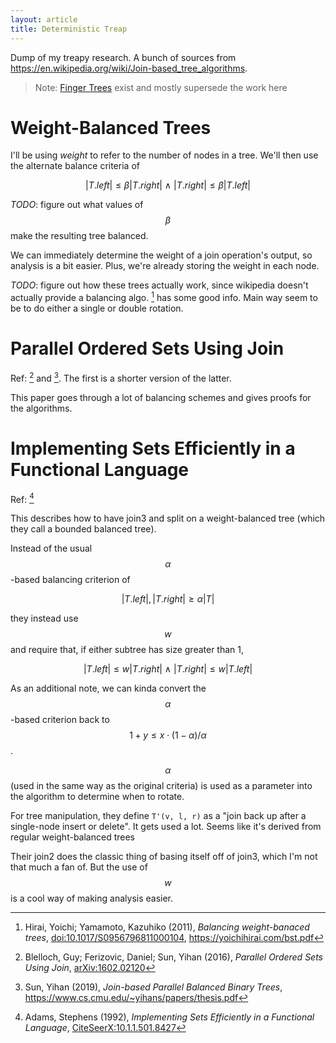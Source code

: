```yaml
---
layout: article
title: Deterministic Treap
---
```


Dump of my treapy research. A bunch of sources from <https://en.wikipedia.org/wiki/Join-based_tree_algorithms>.

> Note: [Finger Trees](https://en.wikipedia.org/wiki/Finger_tree) exist and mostly supersede the work here

# Weight-Balanced Trees

I'll be using *weight* to refer to the number of nodes in a tree. We'll then use the alternate balance criteria of

$$
|T.left| \le \beta |T.right| \ \wedge\ |T.right| \le \beta |T.left|
$$

*TODO*: figure out what values of $$\beta$$ make the resulting tree balanced.

We can immediately determine the weight of a join operation's output, so analysis is a bit easier. Plus, we're already storing the weight in each node.

*TODO*: figure out how these trees actually work, since wikipedia doesn't actually provide a balancing algo. [^hirai2011] has some good info. Main way seem to be to do either a single or double rotation.



# Parallel Ordered Sets Using Join

Ref: [^blelloch2016] and [^yihan2019]. The first is a shorter version of the latter.

This paper goes through a lot of balancing schemes and gives proofs for the algorithms.

# Implementing Sets Efficiently in a Functional Language

Ref: [^adams1992]

This describes how to have join3 and split on a weight-balanced tree (which they call a bounded balanced tree).

Instead of the usual $$\alpha$$-based balancing criterion of

$$
|T.left|, |T.right| \ge \alpha |T|
$$

they instead use $$w$$ and require that, if either subtree has size greater than 1,

$$
|T.left| \le w |T.right| \ \wedge\ |T.right| \le w |T.left|
$$

As an additional note, we can kinda convert the $$\alpha$$-based criterion back to $$1+y \le x \cdot (1-\alpha)/\alpha$$.

$$\alpha$$ (used in the same way as the original criteria) is used as a parameter into the algorithm to determine when to rotate.

For tree manipulation, they define `T'(v, l, r)` as a "join back up after a single-node insert or delete". It gets used a lot. Seems like it's derived from regular weight-balanced trees

Their join2 does the classic thing of basing itself off of join3, which I'm not that much a fan of. But the use of $$w$$ is a cool way of making analysis easier.

<!-- bibiography -->

[^adams1992]: Adams, Stephens (1992), *Implementing Sets Efficiently in a Functional Language*, [CiteSeerX:10.1.1.501.8427](https://citeseerx.ist.psu.edu/viewdoc/summary?doi=10.1.1.501.8427)
[^blelloch2016]: Blelloch, Guy; Ferizovic, Daniel; Sun, Yihan (2016), *Parallel Ordered Sets Using Join*, [arXiv:1602.02120](https://arxiv.org/abs/1602.02120)
[^hirai2011]: Hirai, Yoichi; Yamamoto, Kazuhiko (2011), *Balancing weight-banaced trees*, [doi:10.1017/S0956796811000104](doi.org/10.1017/S0956796811000104), <https://yoichihirai.com/bst.pdf>
[^yihan2019]: Sun, Yihan (2019), *Join-based Parallel Balanced Binary Trees*, <https://www.cs.cmu.edu/~yihans/papers/thesis.pdf>
